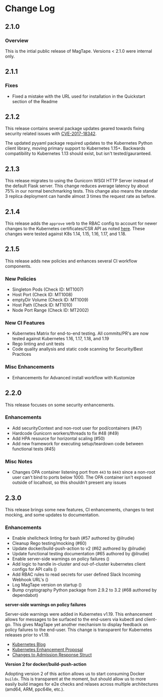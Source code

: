 # Change Log

## 2.1.0

### Overview

This is the intial public release of MagTape. Versions < 2.1.0 were internal only.

## 2.1.1

### Fixes

- Fixed a mistake with the URL used for installation in the Quickstart section of the Readme

## 2.1.2

This release contains several package updates geared towards fixing security related issues with [CVE-2017-18342](https://nvd.nist.gov/vuln/detail/CVE-2017-18342).

 The updated pyyaml package required updates to the Kubernetes Python client library, moving primary support to Kubernetes 1.15+. Backwards compatibility to Kubernetes 1.13 should exist, but isn't tested/gauranteed.

## 2.1.3

This release migrates to using the Gunicorn WSGI HTTP Server instead of the default Flask server. This change reduces average latency by about 75% in our normal benchmarking tests. This change also means the standar 3 replica deployment can handle almost 3 times the request rate as before.

## 2.1.4

This release adds the `approve` verb to the RBAC config to account for newer changes to the Kubernetes certificates/CSR API as noted [here](https://github.com/kubernetes/kubernetes/pull/86933). These changes were tested against K8s 1.14, 1.15, 1.16, 1.17, and 1.18.

## 2.1.5

This release adds new policies and enhances several CI workflow components.

### New Policies

- Singleton Pods (Check ID: MT1007)
- Host Port (Check ID: MT1008)
- emptyDir Volume (Check ID: MT1009)
- Host Path (Check ID: MT1010)
- Node Port Range (Check ID: MT2002)

### New CI Features

- Kubernetes Matrix for end-to-end testing. All commits/PR's are now tested against Kubernetes 1.16, 1.17, 1.18, and 1.19
- Rego linting and unit tests
- Code quality anallysis and static code scanning for Security/Best Practices

### Misc Enhancements

- Enhancements for Advanced install workflow with Kustomize

## 2.2.0

This release focuses on some security enhancements.

### Enhancements

- Add securityContext and non-root user for pod/containers (#47)
- Hardcode Gunicorn workers/threads to fix #48 (#49)
- Add HPA resource for horizontal scaling (#50)
- Add new framework for executing setup/teardown code between functional tests (#45)

### Misc Notes

- Changes OPA container listening port from `443` to `8443` since a non-root user can't bind to ports below 1000. The OPA container isn't exposed outside of localhost, so this shouldn't present any issues

## 2.3.0

This release brings some new features, CI enhancements, changes to test mocking, and some updates to documentation.

### Enhancements

- Enable shellcheck linting for bash (#57 authored by @ilrudie)
- Cleanup Rego testing/mocking (#60)
- Update docker/build-push-action to v2 (#62 authored by @ilrudie)
- Update functional testing documentation (#65 authored by @ilrudie)
- Enable server-side warnings on policy failures ()
- Add logic to handle in-cluster and out-of-cluster kubernetes client configs for API calls ()
- Add RBAC rules to read secrets for user defined Slack Incoming Webhook URL's ()
- Log MagTape version on startup ()
- Bump cryptography Python package from 2.9.2 to 3.2 (#68 authored by dependabot)

**server-side warnings on policy failures**

Server-side warnings were added in Kubernetes v1.19. This enhancement allows for messages to be surfaced to the end-users via kubectl and client-go. This gives MagTape yet another mechanism to display feedback on policy failures to the end-user. This change is transparent for Kubernetes releases prior to v1.19.

- [Kubernetes Blog](https://kubernetes.io/blog/2020/09/03/warnings/#admission-webhooks)
- [Kubernetes Enhancement Proposal](https://github.com/kubernetes/enhancements/tree/master/keps/sig-api-machinery/1693-warnings#server-side)
- [Changes to Admission Response Struct](https://github.com/kubernetes/kubernetes/blob/f7a13de36c4584464adc991c7a3d1f38f610232e/pkg/apis/admission/types.go#L141)

**Version 2 for docker/build-push-action**

Adopting version 2 of this action allows us to start consuming Docker `buildx`. This is transparent at the moment, but should allow us to more easily build images for e2e checks and relases across multiple architectures (amd64, ARM, ppc64le, etc.).
